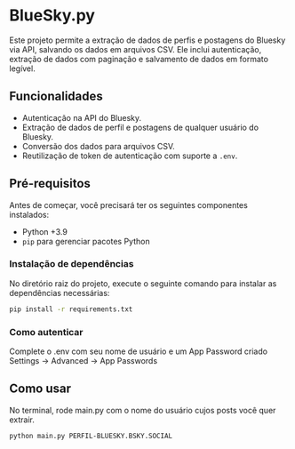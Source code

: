 # BlueSky.py

Este projeto permite a extração de dados de perfis e postagens do Bluesky via API, salvando os dados em arquivos CSV. Ele inclui autenticação, extração de dados com paginação e salvamento de dados em formato legível.

## Funcionalidades
- Autenticação na API do Bluesky.
- Extração de dados de perfil e postagens de qualquer usuário do Bluesky.
- Conversão dos dados para arquivos CSV.
- Reutilização de token de autenticação com suporte a `.env`.

## Pré-requisitos

Antes de começar, você precisará ter os seguintes componentes instalados:

- Python +3.9
- `pip` para gerenciar pacotes Python

### Instalação de dependências

No diretório raiz do projeto, execute o seguinte comando para instalar as dependências necessárias:

```bash
pip install -r requirements.txt
```

### Como autenticar

Complete o .env com seu nome de usuário e um App Password criado Settings -> Advanced -> App Passwords

## Como usar

No terminal, rode main.py com o nome do usuário cujos posts você quer extrair.

```bash
python main.py PERFIL-BLUESKY.BSKY.SOCIAL
```
